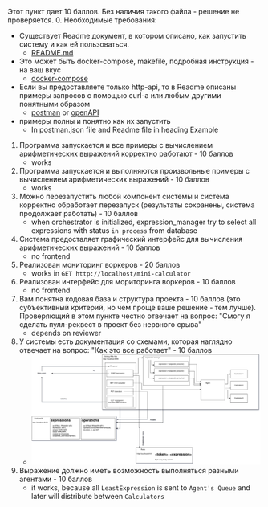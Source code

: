 Этот пункт дает 10 баллов. Без наличия такого файла - решение не проверяется.
0. Необходимые требования:
   - Существует Readme документ, в котором описано, как запустить систему и как ей пользоваться.
      - [README.md](../README.md)
   - Это может быть docker-compose, makefile, подробная инструкция - на ваш вкус
     - [docker-compose](../docker-compose.yml)
   - Если вы предоставляете только http-api, то в Readme описаны примеры запросов с помощью curl-a или любым другими понятными образом
     - [postman](postman.json) or [openAPI](../api/api.yaml)
   - примеры полны и понятно как их запустить
     - In postman.json file and Readme file in heading Example
   

1. Программа запускается и все примеры с вычислением арифметических выражений корректно работают - 10 баллов
    - works
2. Программа запускается и выполняются произвольные примеры с вычислением арифметических выражений - 10 баллов
    - works
3. Можно перезапустить любой компонент системы и система корректно обработает перезапуск (результаты сохранены, система продолжает работать) - 10 баллов
    - when orchestrator is initialized, expression_manager try to select all expressions with status `in process` from database
4. Система предосталяет графический интерфейс для вычисления арифметических выражений - 10 баллов
    - no frontend
5. Реализован мониторинг воркеров - 20 баллов
    - works in `GET http://localhost/mini-calculator`
6. Реализован интерфейс для мориторинга воркеров - 10 баллов
    - no frontend
7. Вам понятна кодовая база и структура проекта - 10 баллов (это субъективный критерий, но чем проще ваше решение - тем лучше).
Проверяющий в этом пункте честно отвечает на вопрос: "Смогу я сделать пулл-реквест в проект без нервного срыва"
    - depends on reviewer
8. У системы есть документация со схемами, которая наглядно отвечает на вопрос: "Как это все работает" - 10 баллов
    - ![image](distributed%20arifmetic%20expression%20calculator.drawio.png)
9. Выражение должно иметь возможность выполняться разными агентами - 10 баллов
    - it works, because all `LeastExpression` is sent to `Agent's Queue` and later will distribute between `Calculators`